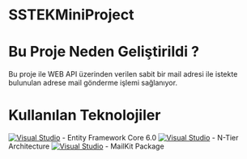 # SSTEKMiniProject

# Bu Proje Neden Geliştirildi ?

Bu proje ile WEB API üzerinden verilen sabit bir mail adresi ile istekte bulunulan adrese mail gönderme işlemi sağlanıyor.

# Kullanılan Teknolojiler

[![Visual Studio](https://img.shields.io/badge/--6C33AF?logo=visual%20studio)](https://visualstudio.microsoft.com/) - Entity Framework Core 6.0
[![Visual Studio](https://img.shields.io/badge/--6C33AF?logo=visual%20studio)](https://visualstudio.microsoft.com/) - N-Tier Architecture
[![Visual Studio](https://img.shields.io/badge/--6C33AF?logo=visual%20studio)](https://visualstudio.microsoft.com/) - MailKit Package




